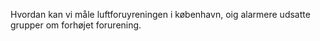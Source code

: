Hvordan kan vi måle luftforuyreningen i københavn, oig alarmere udsatte grupper om forhøjet forurening.
